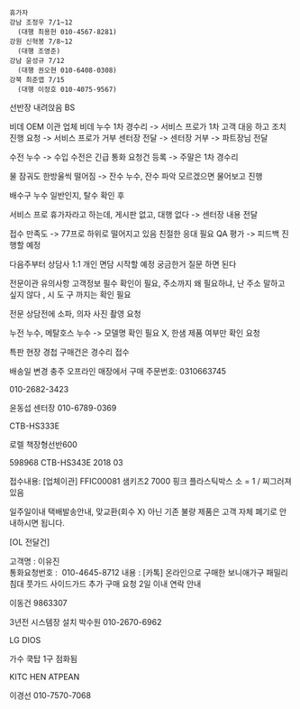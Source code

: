 ```
휴가자
강남 조정우 7/1~12
  (대행 최용헌 010-4567-8281)
강원 신혁봉 7/8~12
  (대행 조영준)
강남 윤성규 7/12
  (대행 권오현 010-6408-0308)
강북 최준엽 7/15
  (대행 이정호 010-4075-9567)
```

선반장 내려앉음 BS

비데 OEM 이관 업체
비데 누수 1차 경수리 
-> 서비스 프로가 1차 고객 대응 하고 조치 진행 요청 -> 서비스 프로가 거부 센터장 전달 -> 센터장 거부 -> 파트장님 전달

수전 누수 -> 수입 수전은 긴급 통화 요청건 등록 -> 주말은 1차 경수리

물 잠궈도 한방울씩 떨어짐 -> 잔수 
누수, 잔수 파악
모르겠으면 물어보고 진행

배수구 누수 일반인지, 탈수 확인 후

서비스 프로 휴가자라고 하는데, 게시판 없고, 대행 없다 -> 센터장 내용 전달

접수 만족도 -> 77프로 하위로 떨어지고 있음
친절한 응대 필요
QA 평가 -> 피드백 진행할 예정

다음주부터 상담사 1:1 개인 면담 시작할 예정
궁금한거 질문 하면 된다

전문이관 유의사항
고객정보 필수 확인이 필요, 
주소까지 왜 필요하냐, 난 주소 말하고 싶지 않다 , 시 도 구 까지는 확인 필요

전문 상담전에 소파, 의자 사진 촬영 요청

누전 누수, 메탈호스 누수 -> 모델명 확인 필요 X, 한샘 제품 여부만 확인 요청

특판 현장 경첩 구매건은 경수리 접수 


배송일 변경
충주 오프라인 매장에서 구매
주문번호: 0310663745

010-2682-3423

윤동섭 센터장 010-6789-0369

CTB-HS333E

로렐 책장형선반600

598968 CTB-HS343E 2018 03 

접수내용: [업체이관] FFIC00081 샘키즈2 7000 핑크 플라스틱박스 소 = 1 / 찌그러져있음


일주일이내 택배발송안내, 맞교환(회수 X) 아닌 기존 불량 제품은 고객 자체 폐기로 안내하시면 됩니다.



[OL 전달건]  
  
고객명 : 이유진  
통화요청번호 :  010-4645-8712
내용 : [카톡] 온라인으로 구매한 보니애가구 패밀리침대 풋가드 사이드가드 추가 구매 요청
2일 이내 연락 안내





이동건 9863307


3년전 시스템장 설치
박수원
010-2670-6962

LG DIOS 


가수 쿡탑 1구 점화됨


KITC HEN ATPEAN


이경선
010-7570-7068